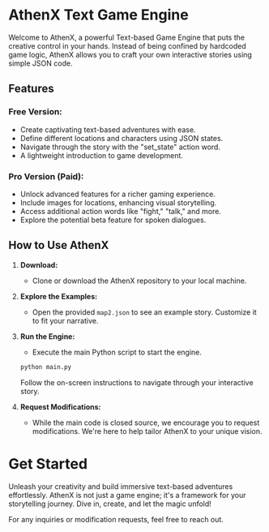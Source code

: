# AthenX Text Game Engine

Welcome to AthenX, a powerful Text-based Game Engine that puts the creative control in your hands. Instead of being confined by hardcoded game logic, AthenX allows you to craft your own interactive stories using simple JSON code.

## Features

### Free Version:
- Create captivating text-based adventures with ease.
- Define different locations and characters using JSON states.
- Navigate through the story with the "set_state" action word.
- A lightweight introduction to game development.

### Pro Version (Paid):
- Unlock advanced features for a richer gaming experience.
- Include images for locations, enhancing visual storytelling.
- Access additional action words like "fight," "talk," and more.
- Explore the potential beta feature for spoken dialogues.

## How to Use AthenX

1. **Download:**
   - Clone or download the AthenX repository to your local machine.

2. **Explore the Examples:**
   - Open the provided `map2.json` to see an example story. Customize it to fit your narrative.

3. **Run the Engine:**
   - Execute the main Python script to start the engine.
   ```bash
   python main.py
    ``````
    Follow the on-screen instructions to navigate through your interactive story.
4. **Request Modifications:**
   - While the main code is closed source, we encourage you to request modifications. We're here to help tailor AthenX to your unique vision.


# Get Started
Unleash your creativity and build immersive text-based adventures effortlessly. AthenX is not just a game engine; it's a framework for your storytelling journey. Dive in, create, and let the magic unfold!

For any inquiries or modification requests, feel free to reach out.